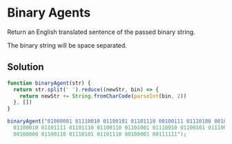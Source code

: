 # Binary Agents

Return an English translated sentence of the passed binary string.

The binary string will be space separated.

## Solution

```js
function binaryAgent(str) {
  return str.split(' ').reduce((newStr, bin) => {
    return newStr += String.fromCharCode(parseInt(bin, 2))
  }, [])
}

binaryAgent("01000001 01110010 01100101 01101110 00100111 01110100 00100000 
  01100010 01101111 01101110 01100110 01101001 01110010 01100101 01110011 
  00100000 01100110 01110101 01101110 00100001 00111111");
```
